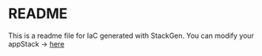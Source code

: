 # README
This is a readme file for IaC generated with StackGen.
You can modify your appStack -> [here](http://main.dev.stackgen.com/appstacks/266fe967-d6af-47d9-9777-e0c4ac01cc59)
